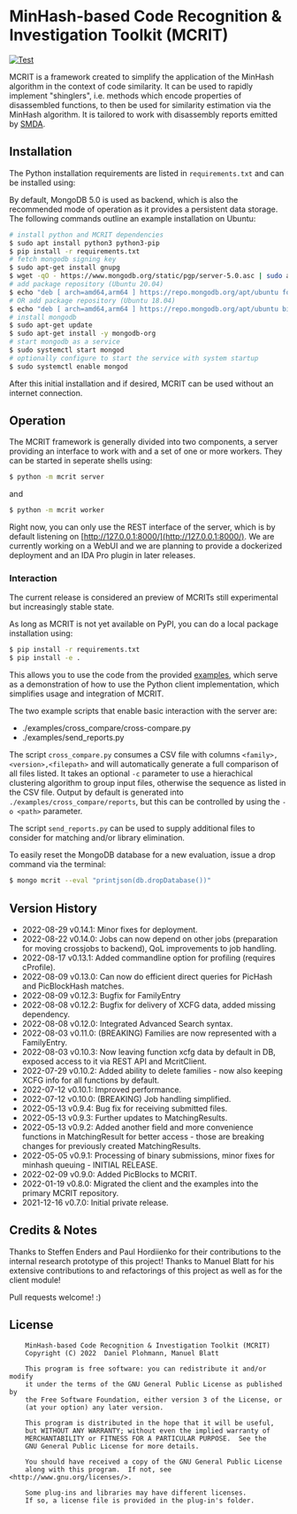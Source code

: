 # MinHash-based Code Recognition & Investigation Toolkit (MCRIT)
[![Test](https://github.com/danielplohmann/mcrit/actions/workflows/test.yml/badge.svg)](https://github.com/danielplohmann/mcrit/actions/workflows/test.yml)

MCRIT is a framework created to simplify the application of the MinHash algorithm in the context of code similarity.
It can be used to rapidly implement "shinglers", i.e. methods which encode properties of disassembled functions, to then be used for similarity estimation via the MinHash algorithm.
It is tailored to work with disassembly reports emitted by [SMDA](https://github.com/danielplohmann/smda).

## Installation

The Python installation requirements are listed in `requirements.txt` and can be installed using:

By default, MongoDB 5.0 is used as backend, which is also the recommended mode of operation as it provides a persistent data storage.
The following commands outline an example installation on Ubuntu:
```bash
# install python and MCRIT dependencies
$ sudo apt install python3 python3-pip
$ pip install -r requirements.txt 
# fetch mongodb signing key
$ sudo apt-get install gnupg
$ wget -qO - https://www.mongodb.org/static/pgp/server-5.0.asc | sudo apt-key add -
# add package repository (Ubuntu 20.04)
$ echo "deb [ arch=amd64,arm64 ] https://repo.mongodb.org/apt/ubuntu focal/mongodb-org/5.0 multiverse" | sudo tee /etc/apt/sources.list.d/mongodb-org-5.0.list
# OR add package repository (Ubuntu 18.04)
$ echo "deb [ arch=amd64,arm64 ] https://repo.mongodb.org/apt/ubuntu bionic/mongodb-org/5.0 multiverse" | sudo tee /etc/apt/sources.list.d/mongodb-org-5.0.list
# install mongodb
$ sudo apt-get update
$ sudo apt-get install -y mongodb-org
# start mongodb as a service
$ sudo systemctl start mongod
# optionally configure to start the service with system startup
$ sudo systemctl enable mongod
```

After this initial installation and if desired, MCRIT can be used without an internet connection.

## Operation

The MCRIT framework is generally divided into two components, a server providing an interface to work with and a set of one or more workers.
They can be started in seperate shells using:

```bash
$ python -m mcrit server
```

and

```bash
$ python -m mcrit worker
```

Right now, you can only use the REST interface of the server, which is by default listening on [http://127.0.0.1:8000/](http://127.0.0.1:8000/).
We are currently working on a WebUI and we are planning to provide a dockerized deployment and an IDA Pro plugin in later releases.

### Interaction

The current release is considered an preview of MCRITs still experimental but increasingly stable state.

As long as MCRIT is not yet available on PyPI, you can do a local package installation using:

```bash
$ pip install -r requirements.txt
$ pip install -e .
```

This allows you to use the code from the provided [examples](https://github.com/danielplohmann/mcrit/tree/main/examples), which serve as a demonstration of how to use the Python client implementation, which simplifies usage and integration of MCRIT.

The two example scripts that enable basic interaction with the server are:

* ./examples/cross_compare/cross-compare.py
* ./examples/send_reports.py

The script `cross_compare.py` consumes a CSV file with columns `<family>,<version>,<filepath>` and will automatically generate a full comparison of all files listed.
It takes an optional `-c` parameter to use a hierachical clustering algorithm to group input files, otherwise the sequence as listed in the CSV file. 
Output by default is generated into `./examples/cross_compare/reports`, but this can be controlled by using the `-o <path>` parameter.

The script `send_reports.py` can be used to supply additional files to consider for matching and/or library elimination.

To easily reset the MongoDB database for a new evaluation, issue a drop command via the terminal:

```bash
$ mongo mcrit --eval "printjson(db.dropDatabase())"
```

## Version History
 * 2022-08-29 v0.14.1: Minor fixes for deployment.
 * 2022-08-22 v0.14.0: Jobs can now depend on other jobs (preparation for moving crossjobs to backend), QoL improvements to job handling.
 * 2022-08-17 v0.13.1: Added commandline option for profiling (requires cProfile).
 * 2022-08-09 v0.13.0: Can now do efficient direct queries for PicHash and PicBlockHash matches.
 * 2022-08-09 v0.12.3: Bugfix for FamilyEntry
 * 2022-08-08 v0.12.2: Bugfix for delivery of XCFG data, added missing dependency.
 * 2022-08-08 v0.12.0: Integrated Advanced Search syntax.
 * 2022-08-03 v0.11.0: (BREAKING) Families are now represented with a FamilyEntry.
 * 2022-08-03 v0.10.3: Now leaving function xcfg data by default in DB, exposed access to it via REST API and McritClient.
 * 2022-07-29 v0.10.2: Added ability to delete families - now also keeping XCFG info for all functions by default.
 * 2022-07-12 v0.10.1: Improved performance.
 * 2022-07-12 v0.10.0: (BREAKING) Job handling simplified.
 * 2022-05-13  v0.9.4: Bug fix for receiving submitted files.
 * 2022-05-13  v0.9.3: Further updates to MatchingResults.
 * 2022-05-13  v0.9.2: Added another field and more convenience functions in MatchingResult for better access - those are breaking changes for previously created MatchingResults.
 * 2022-05-05  v0.9.1: Processing of binary submissions, minor fixes for minhash queuing - INITIAL RELEASE.
 * 2022-02-09  v0.9.0: Added PicBlocks to MCRIT.
 * 2022-01-19  v0.8.0: Migrated the client and the examples into the primary MCRIT repository.
 * 2021-12-16  v0.7.0: Initial private release.

## Credits & Notes

Thanks to Steffen Enders and Paul Hordiienko for their contributions to the internal research prototype of this project!
Thanks to Manuel Blatt for his extensive contributions to and refactorings of this project as well as for the client module!

Pull requests welcome! :)

## License
```
    MinHash-based Code Recognition & Investigation Toolkit (MCRIT)
    Copyright (C) 2022  Daniel Plohmann, Manuel Blatt

    This program is free software: you can redistribute it and/or modify
    it under the terms of the GNU General Public License as published by
    the Free Software Foundation, either version 3 of the License, or
    (at your option) any later version.

    This program is distributed in the hope that it will be useful,
    but WITHOUT ANY WARRANTY; without even the implied warranty of
    MERCHANTABILITY or FITNESS FOR A PARTICULAR PURPOSE.  See the
    GNU General Public License for more details.

    You should have received a copy of the GNU General Public License
    along with this program.  If not, see <http://www.gnu.org/licenses/>.
    
    Some plug-ins and libraries may have different licenses. 
    If so, a license file is provided in the plug-in's folder.
```
